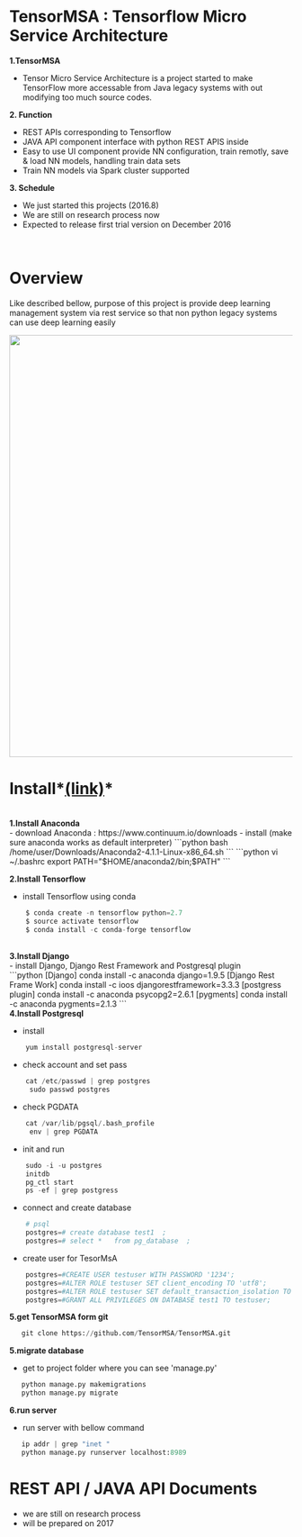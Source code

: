 # TensorMSA : Tensorflow Micro Service Architecture 
<b>1.TensorMSA </b> </br>
   - Tensor Micro Service Architecture is a project started to make TensorFlow more accessable from Java legacy systems
   with out modifying too much source codes. 

<b>2. Function </b></br>
   - REST APIs corresponding to Tensorflow 
   - JAVA API component interface with python REST APIS inside
   - Easy to use UI component provide NN configuration, train remotly, save & load NN models, handling train data sets
   - Train NN models via Spark cluster supported 
   
<b>3. Schedule </b></br>
   - We just started this projects (2016.8)
   - We are still on research process now
   - Expected to release first trial version on December 2016 
</br>

# Overview
Like described bellow, purpose of this project is provide deep learning management system via rest service so that non 
python legacy systems can use deep learning easily
<p align="center">
  <img src="https://raw.githubusercontent.com/seungwookim/TensorMSA/master/ProjectDesc3.png" width="750"/>
</p>

# Install*[(link)](http://hugrypiggykim.com/2016/09/03/python-tensorflow-django-%ea%b0%9c%eb%b0%9c%ed%99%98%ea%b2%bd-%ea%b5%ac%ec%b6%95-%ec%a2%85%ed%95%a9/)*
</br>
<b>1.Install Anaconda </b> </br>
   - download Anaconda :  https://www.continuum.io/downloads
   - install (make sure anaconda works as default interpreter) 
```python
    bash /home/user/Downloads/Anaconda2-4.1.1-Linux-x86_64.sh
```
```python
    vi ~/.bashrc
    export PATH="$HOME/anaconda2/bin;$PATH"
```

<b>2.Install Tensorflow</b> </br>
   - install Tensorflow using conda </br>
   
```python
    $ conda create -n tensorflow python=2.7
    $ source activate tensorflow
    $ conda install -c conda-forge tensorflow
```
</br>
<b>3.Install Django</b> </br>
   - install Django, Django Rest Framework and Postgresql plugin</br>
```python
    [Django]
    conda install -c anaconda django=1.9.5
    [Django Rest Frame Work]
    conda install -c ioos djangorestframework=3.3.3
    [postgress plugin]
    conda install -c anaconda psycopg2=2.6.1
    [pygments]
    conda install -c anaconda pygments=2.1.3
```
</br>
<b>4.Install Postgresql</b> </br>

   - install</br>
   ```python
       yum install postgresql-server
   ```
   
   - check account and set pass</br>
   ```python
       cat /etc/passwd | grep postgres
        sudo passwd postgres
   ```
   
   - check PGDATA</br>
   ```python
       cat /var/lib/pgsql/.bash_profile
        env | grep PGDATA
   ```
   
   - init and run</br>
   ```python
       sudo -i -u postgres
       initdb
       pg_ctl start
       ps -ef | grep postgress
   ```
   
   - connect and create database</br>
   ```python
       # psql
       postgres=# create database test1  ;
       postgres=# select *   from pg_database  ;
   ```  
   
   - create user for TesorMsA</br>
   ```python
       postgres=#CREATE USER testuser WITH PASSWORD '1234';
       postgres=#ALTER ROLE testuser SET client_encoding TO 'utf8'; 
       postgres=#ALTER ROLE testuser SET default_transaction_isolation TO 'read committed'; postgres=#ALTER ROLE testuser SET timezone TO 'UTC';
       postgres=#GRANT ALL PRIVILEGES ON DATABASE test1 TO testuser;
   ```

<b>5.get TensorMSA form git</b> </br>
   ```python
      git clone https://github.com/TensorMSA/TensorMSA.git
   ```

<b>5.migrate database</b> </br>
   - get to project folder where you can see 'manage.py'</br>
   ```python
      python manage.py makemigrations 
      python manage.py migrate
   ```

<b>6.run server</b> </br>
   - run server with bellow command</br>
   ```python
      ip addr | grep "inet "
      python manage.py runserver localhost:8989
   ```

# REST API / JAVA API Documents </br>
   - we are still on research process 
   - will be prepared on 2017

